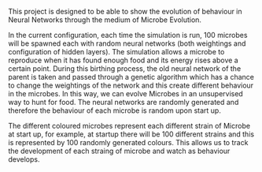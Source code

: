 This project is designed to be able to show the evolution of behaviour in Neural Networks through the medium of Microbe Evolution.

In the current configuration, each time the simulation is run, 100 microbes will be spawned each with random neural networks (both weightings and configuration of hidden layers). The simulation allows a microbe to reproduce when it has found enough food and its energy rises above a certain point. During this birthing process, the old neural network of the parent is taken and passed through a genetic algorithm which has a chance to change the weightings of the network and this create different behaviour in the microbes. In this way, we can evolve Microbes in an unsupervised way to hunt for food. The neural networks are randomly generated and therefore the behaviour of each microbe is random upon start up.

The different coloured microbes represent each different strain of Microbe at start up, for example, at startup there will be 100 different strains and this is represented by 100 randomly generated colours. This allows us to track the development of each straing of microbe and watch as behaviour develops.
